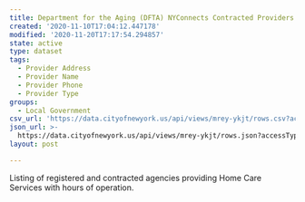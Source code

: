```yaml
---
title: Department for the Aging (DFTA) NYConnects Contracted Providers
created: '2020-11-10T17:04:12.447178'
modified: '2020-11-20T17:17:54.294857'
state: active
type: dataset
tags:
  - Provider Address
  - Provider Name
  - Provider Phone
  - Provider Type
groups:
  - Local Government
csv_url: 'https://data.cityofnewyork.us/api/views/mrey-ykjt/rows.csv?accessType=DOWNLOAD'
json_url: >-
  https://data.cityofnewyork.us/api/views/mrey-ykjt/rows.json?accessType=DOWNLOAD
layout: post

---
```

Listing of registered and contracted agencies providing Home Care Services with hours of operation.
